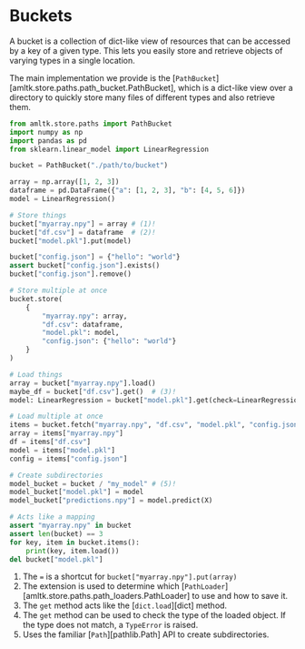 # Buckets
A bucket is a collection of dict-like view of resources that can be accessed by a key
of a given type. This lets you easily store and retrieve objects of varying
types in a single location.

The main implementation we provide is the
[`PathBucket`][amltk.store.paths.path_bucket.PathBucket], which is a dict-like
view over a directory to quickly store many files of different types and also
retrieve them.

```python
from amltk.store.paths import PathBucket
import numpy as np
import pandas as pd
from sklearn.linear_model import LinearRegression

bucket = PathBucket("./path/to/bucket")

array = np.array([1, 2, 3])
dataframe = pd.DataFrame({"a": [1, 2, 3], "b": [4, 5, 6]})
model = LinearRegression()

# Store things
bucket["myarray.npy"] = array # (1)!
bucket["df.csv"] = dataframe  # (2)!
bucket["model.pkl"].put(model)

bucket["config.json"] = {"hello": "world"}
assert bucket["config.json"].exists()
bucket["config.json"].remove()

# Store multiple at once
bucket.store(
    {
        "myarray.npy": array,
        "df.csv": dataframe,
        "model.pkl": model,
        "config.json": {"hello": "world"}
    }
)

# Load things
array = bucket["myarray.npy"].load()
maybe_df = bucket["df.csv"].get()  # (3)!
model: LinearRegression = bucket["model.pkl"].get(check=LinearRegression)  # (4)!

# Load multiple at once
items = bucket.fetch("myarray.npy", "df.csv", "model.pkl", "config.json")
array = items["myarray.npy"]
df = items["df.csv"]
model = items["model.pkl"]
config = items["config.json"]

# Create subdirectories
model_bucket = bucket / "my_model" # (5)!
model_bucket["model.pkl"] = model
model_bucket["predictions.npy"] = model.predict(X)

# Acts like a mapping
assert "myarray.npy" in bucket
assert len(bucket) == 3
for key, item in bucket.items():
    print(key, item.load())
del bucket["model.pkl"]
```

1. The `=` is a shortcut for `bucket["myarray.npy"].put(array)`
2. The extension is used to determine which
    [`PathLoader`][amltk.store.paths.path_loaders.PathLoader] to use
    and how to save it.
3. The `get` method acts like the [`dict.load`][dict] method.
4. The `get` method can be used to check the type of the loaded object.
    If the type does not match, a `TypeError` is raised.
5. Uses the familiar [`Path`][pathlib.Path] API to create subdirectories.
